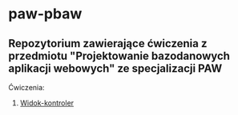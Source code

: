 # paw-pbaw
## Repozytorium zawierające ćwiczenia z przedmiotu "Projektowanie bazodanowych aplikacji webowych" ze specjalizacji PAW

Ćwiczenia:

1. [Widok-kontroler]()
